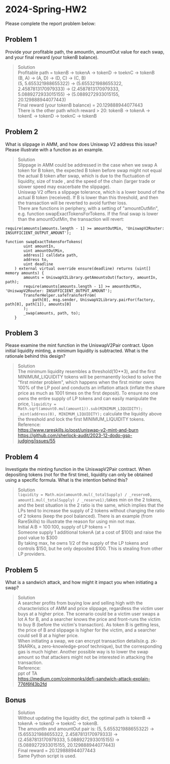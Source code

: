 # 2024-Spring-HW2

Please complete the report problem below:

## Problem 1
Provide your profitable path, the amountIn, amountOut value for each swap, and your final reward (your tokenB balance).

> Solution <br />
Profitable path = tokenB -> tokenA -> tokenD -> toeknC -> tokenB <br />
(B, A) -> (A, D) -> (D, C) -> (C, B) <br />
(5, 5.655321988655322) -> (5.655321988655322, 2.4587813170979333) -> (2.4587813170979333, 5.0889272933015155) -> (5.0889272933015155, 20.129888944077443) <br />
Final reward (your tokenB balance) = 20.129888944077443 <br />
There is the other path which reward > 20:  tokenB -> tokenA -> tokenE -> tokenD -> toeknC -> tokenB

## Problem 2 
What is slippage in AMM, and how does Uniswap V2 address this issue? Please illustrate with a function as an example.

> Solution <br />
Slippage in AMM could be addressed in the case when we swap A token for B token, the expected B token before swap might not equal the actual B token after swap, which is due to the fluctuation of liquidity, size of trade , and the speed of the chain (larger trade or slower speed may exacerbate the slippage). <br />
Uniswap V2 offers a slippage tolerance, which is a lower bound of the actual B token (received). If B is lower than this threshold, and then the transaction will be reverted to avoid further loss. <br />
There are functions in periphery, with a setting of "amountOutMin", e.g. function swapExactTokensForTokens. If the final swap is lower than the amountOutMin, the transaction will revert: 
```
require(amounts[amounts.length - 1] >= amountOutMin, 'UniswapV2Router: INSUFFICIENT_OUTPUT_AMOUNT');
```
```
function swapExactTokensForTokens(
        uint amountIn,
        uint amountOutMin,
        address[] calldata path,
        address to,
        uint deadline
    ) external virtual override ensure(deadline) returns (uint[] memory amounts) {
        amounts = UniswapV2Library.getAmountsOut(factory, amountIn, path);
        require(amounts[amounts.length - 1] >= amountOutMin, 'UniswapV2Router: INSUFFICIENT_OUTPUT_AMOUNT');
        TransferHelper.safeTransferFrom(
            path[0], msg.sender, UniswapV2Library.pairFor(factory, path[0], path[1]), amounts[0]
        );
        _swap(amounts, path, to);
    }
```

## Problem 3
Please examine the mint function in the UniswapV2Pair contract. Upon initial liquidity minting, a minimum liquidity is subtracted. What is the rationale behind this design?

> Solution <br />
The minimum liquidity resembles a threshold(10**3), and the first MINIMUM_LIQUIDITY tokens will be permanently locked to solve the "first minter problem", which happens when the first minter owns 100% of the LP pool and conducts an inflation attack (inflate the share price as much as 1001 times on the first deposit). To ensure no one owns the entire supply of LP tokens and can easily manipulate the price, <code>liquidity = Math.sqrt(amount0.mul(amount1)).sub(MINIMUM_LIQUIDITY); _mint(address(0), MINIMUM_LIQUIDITY);</code> calculate the liquidity above the threshold and lock the first MINIMUM_LIQUIDITY tokens. <br />
Reference: <br />
https://www.rareskills.io/post/uniswap-v2-mint-and-burn <br />
https://github.com/sherlock-audit/2023-12-dodo-gsp-judging/issues/55


## Problem 4
Investigate the minting function in the UniswapV2Pair contract. When depositing tokens (not for the first time), liquidity can only be obtained using a specific formula. What is the intention behind this?

> Solution <br />
```liquidity = Math.min(amount0.mul(_totalSupply) / _reserve0, amount1.mul(_totalSupply) / _reserve1);```takes min on the 2 tokens, and the best situation is the 2 ratio is the same, which implies that the LPs tend to increase the supply of 2 tokens without changing the ratio of 2 tokens (keep the pool balanced). There is an example (from RareSkills) to illustrate the reason for using min not max. <br />
Initial A:B = 100:100, supply of LP tokens = 1 <br />
Someone supply 1 additional tokenA (at a cost of $100) and raise the pool value to $300 <br />
By taking max, he owns 1/2 of the supply of the LP tokens and controls $150, but he only deposited $100. This is stealing from other LP providers.

## Problem 5
What is a sandwich attack, and how might it impact you when initiating a swap?

> Solution <br />
A searcher profits from buying low and selling high with the characteristics of AMM and price slippage, regardless the victim user buys at a higher price. The scenario could be a victim user swaps a lot A for B, and a searcher knows the price and front-runs the victim to buy B (before the victim's transaction). As token B is getting less, the price of B and slippage is higher for the victim, and a searcher could sell B at a higher price. <br />
When initiating a swap, we can encrypt transaction details(e.g. zk-SNARKs, a zero-knowledge-proof technique), but the corresponding gas is much higher. Another possible way is to lower the swap amount so that attackers might not be interested in attacking the transaction. <br />
Reference: <br />
ppt of TA <br />
https://medium.com/coinmonks/defi-sandwich-attack-explain-776f6f43b2fd

## Bonus

> Solution <br />
Without updating the liquidity dict, the optimal path is tokenB -> tokenA -> tokenD -> toeknC -> tokenB. <br />
The amountIn and amountOut pair is:
(5, 5.655321988655322) -> (5.655321988655322, 2.4587813170979333) -> (2.4587813170979333, 5.0889272933015155) -> (5.0889272933015155, 20.129888944077443) <br />
Final reward = 20.129888944077443 <br />
Same Python script is used. <br />